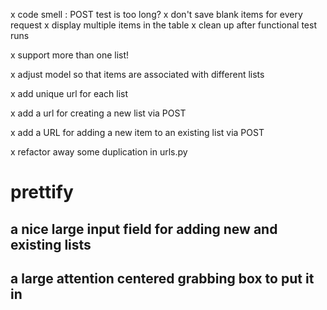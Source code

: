 x code smell : POST test is too long?
x don't save blank items for every request
x display multiple items in the table
x clean up after functional test runs

x support more than one list!

x adjust model so that items are associated with different lists

x add unique url for each list

x add a url for creating a new list via POST

x add a URL for adding a new item to an existing list via POST

x refactor away some duplication in urls.py

# prettify
## a nice large input field for adding new and existing lists
## a large attention centered grabbing box to put it in
